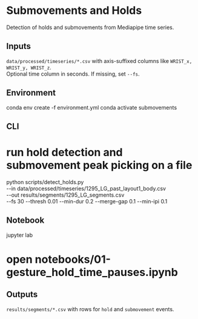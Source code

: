 # Submovements and Holds

Detection of holds and submovements from Mediapipe time series.

## Inputs
`data/processed/timeseries/*.csv` with axis-suffixed columns like `WRIST_x, WRIST_y, WRIST_z`.  
Optional time column in seconds. If missing, set `--fs`.

## Environment
conda env create -f environment.yml
conda activate submovements

## CLI
# run hold detection and submovement peak picking on a file
python scripts/detect_holds.py \
  --in data/processed/timeseries/1295_LG_past_layout1_body.csv \
  --out results/segments/1295_LG_segments.csv \
  --fs 30 --thresh 0.01 --min-dur 0.2 --merge-gap 0.1 --min-ipi 0.1

## Notebook
jupyter lab
# open notebooks/01-gesture_hold_time_pauses.ipynb

## Outputs
`results/segments/*.csv` with rows for `hold` and `submovement` events.